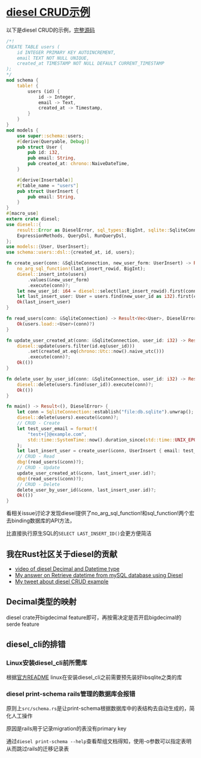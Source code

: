 # [diesel CRUD示例](/2020/11/diesel_crud.md)

以下是diesel CRUD的示例，[完整源码](https://github.com/pymongo/diesel_crud)

```rust
/*!
CREATE TABLE users (
	id INTEGER PRIMARY KEY AUTOINCREMENT,
	email TEXT NOT NULL UNIQUE,
	created_at TIMESTAMP NOT NULL DEFAULT CURRENT_TIMESTAMP
);
*/
mod schema {
    table! {
        users (id) {
            id -> Integer,
            email -> Text,
            created_at -> Timestamp,
        }
    }
}
mod models {
    use super::schema::users;
    #[derive(Queryable, Debug)]
    pub struct User {
        pub id: i32,
        pub email: String,
        pub created_at: chrono::NaiveDateTime,
    }

    #[derive(Insertable)]
    #[table_name = "users"]
    pub struct UserInsert {
        pub email: String,
    }
}
#[macro_use]
extern crate diesel;
use diesel::{
    result::Error as DieselError, sql_types::BigInt, sqlite::SqliteConnection, Connection,
    ExpressionMethods, QueryDsl, RunQueryDsl,
};
use models::{User, UserInsert};
use schema::users::dsl::{created_at, id, users};

fn create_user(conn: &SqliteConnection, new_user_form: UserInsert) -> Result<User, DieselError> {
    no_arg_sql_function!(last_insert_rowid, BigInt);
    diesel::insert_into(users)
        .values(&new_user_form)
        .execute(conn)?;
    let new_user_id: i64 = diesel::select(last_insert_rowid).first(conn)?;
    let last_insert_user: User = users.find(new_user_id as i32).first(conn)?;
    Ok(last_insert_user)
}

fn read_users(conn: &SqliteConnection) -> Result<Vec<User>, DieselError> {
    Ok(users.load::<User>(conn)?)
}

fn update_user_created_at(conn: &SqliteConnection, user_id: i32) -> Result<(), DieselError> {
    diesel::update(users.filter(id.eq(user_id)))
        .set(created_at.eq(chrono::Utc::now().naive_utc()))
        .execute(conn)?;
    Ok(())
}

fn delete_user_by_user_id(conn: &SqliteConnection, user_id: i32) -> Result<(), DieselError> {
    diesel::delete(users.find(user_id)).execute(conn)?;
    Ok(())
}

fn main() -> Result<(), DieselError> {
    let conn = SqliteConnection::establish("file:db.sqlite").unwrap();
    diesel::delete(users).execute(&conn)?;
    // CRUD - Create
    let test_user_email = format!(
        "test+{}@example.com",
        std::time::SystemTime::now().duration_since(std::time::UNIX_EPOCH).unwrap().as_secs()
    );
    let last_insert_user = create_user(&conn, UserInsert { email: test_user_email})?;
    // CRUD - Read
    dbg!(read_users(&conn)?);
    // CRUD - Update
    update_user_created_at(&conn, last_insert_user.id)?;
    dbg!(read_users(&conn)?);
    // CRUD - Delete
    delete_user_by_user_id(&conn, last_insert_user.id)?;
    Ok(())
}
```

看相关issue讨论才发现diesel提供了no_arg_sql_function!和sql_function!两个宏去binding数据库的API方法，

比直接执行原生SQL的`SELECT LAST_INSERT_ID()`会更方便简洁

## 我在Rust社区关于diesel的贡献

- [video of diesel Decimal and Datetime type](https://youtube.com/watch?v=yFRCsZs5eRU)
- [My answer on Retrieve datetime from mySQL database using Diesel](https://stackoverflow.com/questions/49412797/retrieve-datetime-from-mysql-database-using-diesel)
- [My tweet about diesel CRUD example](https://twitter.com/ospopen/status/1333311825589411840)

## Decimal类型的映射

diesel crate开bigdecimal feature即可，再按需决定是否开启bigdecimal的serde feature

## diesel_cli的排错

### Linux安装diesel_cli前所需库

根据[官方README](https://github.com/diesel-rs/diesel/blob/master/guide_drafts/backend_installation.md#user-content-debianubuntu)
linux在安装diesel_cli之前需要预先装好libsqlite之类的库

### diesel print-schema rails管理的数据库会报错

原则上`src/schema.rs`是让print-schema根据数据库中的表结构去自动生成的，简化人工操作

原因是rails用于记录migration的表没有primary key

通过`diesel print-schema --help`查看帮组文档得知，使用-o参数可以指定表明从而跳过rails的迁移记录表
